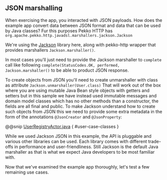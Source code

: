 JSON marshalling
----------------

When exercising the app, you interacted with JSON payloads. How does the example app convert data between JSON format and data that can be used by Java classes? Fur this purposes Pekko HTTP has `org.apache.pekko.http.javadsl.marshallers.jackson.Jackson`

We're using the [Jackson](https://github.com/FasterXML/jackson) library here, along with pekko-http wrapper that provides marshallers  `Jackson.marshaller()`.

In most cases you'll just need to provide the Jackson marshaller to `complete` call like following `complete(StatusCodes.OK, performed, Jackson.marshaller()` to be able to product JSON response.

To create objects from JSON you'll need to create unmarshaller with class as attribute  `Jackson.unmarshaller(User.class)`
That will work out of the box where you are using mutable Java Bean style objects with getters and setters but
in this sample we have instead used immutable messages and domain model classes which has no other methods than a constructor, the fields are all final and public. To make Jackson understand how to create such objects from JSON this we need to provide some extra metadata in the form of the annotations `@JsonCreator` and `@JsonProperty`:

@@snip [UserRegistryActor.java]($g8src$/java/$package$/UserRegistry.java) { #user-case-classes }

While we used Jackson JSON in this example, the API is pluggable and various other libraries can be used. Each library comes with different trade-offs in performance and user-friendliness. Still Jackson is the default Java marshaller as that is what we expect Java developers to be most familiar with.

Now that we've examined the example app thoroughly, let's test a few remaining use cases.

